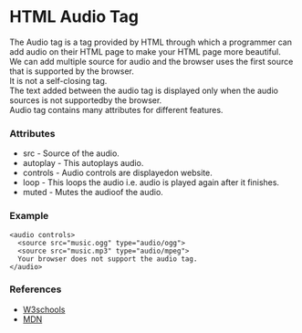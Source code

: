 # HTML Audio Tag 

The Audio tag is a tag provided by HTML through which a programmer can add audio on their HTML page to make your HTML page more beautiful.  
We can add multiple source for audio and the browser uses the first source that is supported by the browser.  
It is not a self-closing tag.  
The text added between the audio tag is displayed only when the audio sources is not supportedby the browser.   
Audio tag contains many attributes for different features.  

### Attributes
- src - Source of the audio.
- autoplay - This autoplays audio.
- controls - Audio controls are displayedon website.
- loop -  This loops the audio i.e. audio is played again after it finishes.
- muted - Mutes the audioof the audio.

### Example
```
<audio controls>
  <source src="music.ogg" type="audio/ogg">
  <source src="music.mp3" type="audio/mpeg">
  Your browser does not support the audio tag.
</audio>
```
### References
- [W3schools](https://www.w3schools.com/tags/tag_audio.asp)
- [MDN](https://developer.mozilla.org/en-US/docs/Web/HTML/Element/video)
